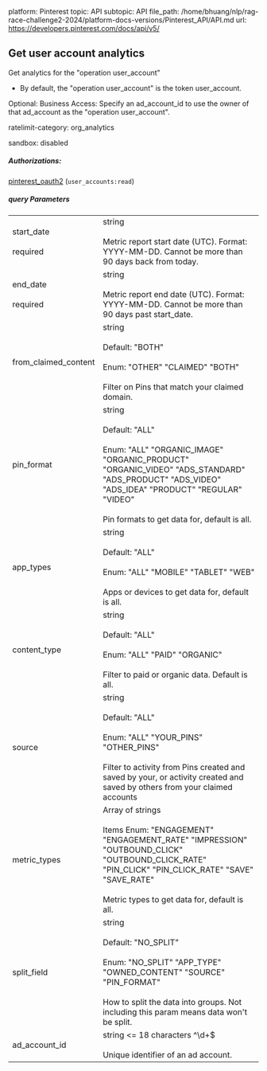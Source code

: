 platform: Pinterest
topic: API
subtopic: API
file_path: /home/bhuang/nlp/rag-race-challenge2-2024/platform-docs-versions/Pinterest_API/API.md
url: https://developers.pinterest.com/docs/api/v5/


## [](#operation/user_account/analytics)Get user account analytics

Get analytics for the "operation user\_account"

* By default, the "operation user\_account" is the token user\_account.

Optional: Business Access: Specify an ad\_account\_id to use the owner of that ad\_account as the "operation user\_account".

ratelimit-category: org\_analytics

sandbox: disabled

##### Authorizations:

[pinterest\_oauth2](#section/Authentication/pinterest_oauth2) (`user_accounts:read`)

##### query Parameters

|     |     |
| --- | --- |
| start\_date<br><br>required | string <date><br><br>Metric report start date (UTC). Format: YYYY-MM-DD. Cannot be more than 90 days back from today. |
| end\_date<br><br>required | string <date><br><br>Metric report end date (UTC). Format: YYYY-MM-DD. Cannot be more than 90 days past start\_date. |
| from\_claimed\_content | string<br><br>Default: "BOTH"<br><br>Enum: "OTHER" "CLAIMED" "BOTH"<br><br>Filter on Pins that match your claimed domain. |
| pin\_format | string<br><br>Default: "ALL"<br><br>Enum: "ALL" "ORGANIC\_IMAGE" "ORGANIC\_PRODUCT" "ORGANIC\_VIDEO" "ADS\_STANDARD" "ADS\_PRODUCT" "ADS\_VIDEO" "ADS\_IDEA" "PRODUCT" "REGULAR" "VIDEO"<br><br>Pin formats to get data for, default is all. |
| app\_types | string<br><br>Default: "ALL"<br><br>Enum: "ALL" "MOBILE" "TABLET" "WEB"<br><br>Apps or devices to get data for, default is all. |
| content\_type | string<br><br>Default: "ALL"<br><br>Enum: "ALL" "PAID" "ORGANIC"<br><br>Filter to paid or organic data. Default is all. |
| source | string<br><br>Default: "ALL"<br><br>Enum: "ALL" "YOUR\_PINS" "OTHER\_PINS"<br><br>Filter to activity from Pins created and saved by your, or activity created and saved by others from your claimed accounts |
| metric\_types | Array of strings<br><br>Items Enum: "ENGAGEMENT" "ENGAGEMENT\_RATE" "IMPRESSION" "OUTBOUND\_CLICK" "OUTBOUND\_CLICK\_RATE" "PIN\_CLICK" "PIN\_CLICK\_RATE" "SAVE" "SAVE\_RATE"<br><br>Metric types to get data for, default is all. |
| split\_field | string<br><br>Default: "NO\_SPLIT"<br><br>Enum: "NO\_SPLIT" "APP\_TYPE" "OWNED\_CONTENT" "SOURCE" "PIN\_FORMAT"<br><br>How to split the data into groups. Not including this param means data won't be split. |
| ad\_account\_id | string <= 18 characters ^\\d+$<br><br>Unique identifier of an ad account. |
